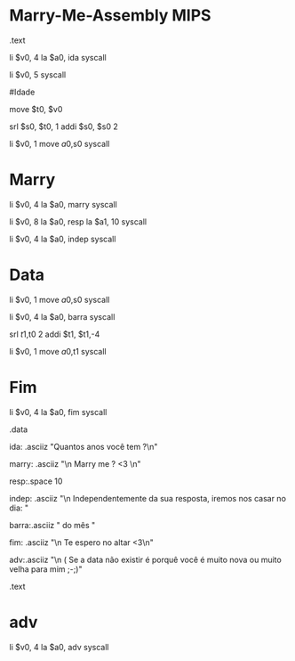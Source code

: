 # Marry-Me-Assembly MIPS

.text

li $v0, 4
la $a0, ida
syscall

li $v0, 5
syscall  

#Idade

move $t0, $v0

srl $s0, $t0, 1
addi $s0, $s0 2

li $v0, 1
move $a0,$s0
syscall

# Marry

li $v0, 4
la $a0, marry
syscall

li $v0, 8
la $a0, resp
la $a1, 10
syscall   

li $v0, 4
la $a0, indep
syscall

# Data

li $v0, 1
move $a0,$s0
syscall

li $v0, 4
la $a0, barra
syscall

srl $t1,$t0 2
addi $t1, $t1,-4

li $v0, 1
move $a0,$t1
syscall

# Fim

li $v0, 4
la $a0, fim
syscall

.data

ida: .asciiz "Quantos anos você tem ?\n"

marry: .asciiz "\n Marry me ? <3 \n"

resp:.space 10

indep: .asciiz "\n Independentemente da sua resposta, iremos nos casar no dia: "

barra:.asciiz " do mês "

fim: .asciiz "\n Te espero no altar <3\n"

adv:.asciiz "\n ( Se a data não existir é porquê você é muito nova ou muito velha para mim ;-;)"

.text 

# adv

li $v0, 4
la $a0, adv
syscall
